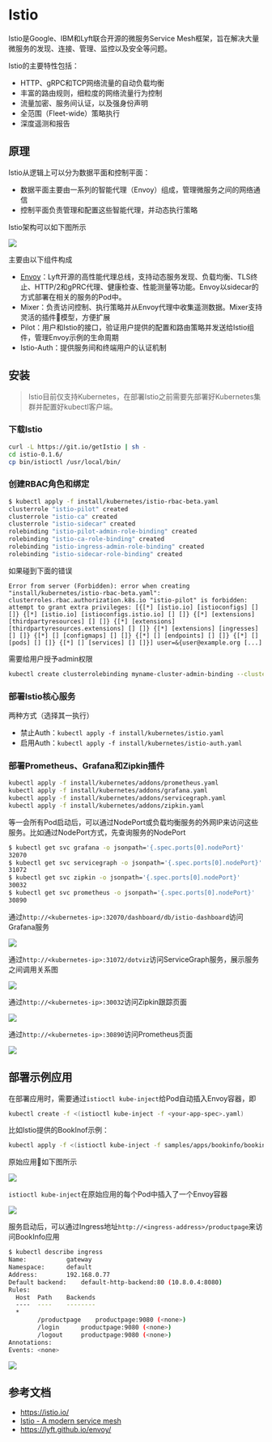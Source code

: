 # Istio

Istio是Google、IBM和Lyft联合开源的微服务Service Mesh框架，旨在解决大量微服务的发现、连接、管理、监控以及安全等问题。

Istio的主要特性包括：

- HTTP、gRPC和TCP网络流量的自动负载均衡
- 丰富的路由规则，细粒度的网络流量行为控制
- 流量加密、服务间认证，以及强身份声明
- 全范围（Fleet-wide）策略执行
- 深度遥测和报告

## 原理

Istio从逻辑上可以分为数据平面和控制平面：

- 数据平面主要由一系列的智能代理（Envoy）组成，管理微服务之间的网络通信
- 控制平面负责管理和配置这些智能代理，并动态执行策略

Istio架构可以如下图所示

![](images/istio.png)

主要由以下组件构成

- [Envoy](https://lyft.github.io/envoy/)：Lyft开源的高性能代理总线，支持动态服务发现、负载均衡、TLS终止、HTTP/2和gPRC代理、健康检查、性能测量等功能。Envoy以sidecar的方式部署在相关的服务的Pod中。
- Mixer：负责访问控制、执行策略并从Envoy代理中收集遥测数据。Mixer支持灵活的插件模型，方便扩展
- Pilot：用户和Istio的接口，验证用户提供的配置和路由策略并发送给Istio组件，管理Envoy示例的生命周期
- Istio-Auth：提供服务间和终端用户的认证机制

## 安装

> Istio目前仅支持Kubernetes，在部署Istio之前需要先部署好Kubernetes集群并配置好kubectl客户端。

### 下载Istio

```sh
curl -L https://git.io/getIstio | sh -
cd istio-0.1.6/
cp bin/istioctl /usr/local/bin/
```

### 创建RBAC角色和绑定

```sh
$ kubectl apply -f install/kubernetes/istio-rbac-beta.yaml
clusterrole "istio-pilot" created
clusterrole "istio-ca" created
clusterrole "istio-sidecar" created
rolebinding "istio-pilot-admin-role-binding" created
rolebinding "istio-ca-role-binding" created
rolebinding "istio-ingress-admin-role-binding" created
rolebinding "istio-sidecar-role-binding" created
```

如果碰到下面的错误

```
Error from server (Forbidden): error when creating "install/kubernetes/istio-rbac-beta.yaml": clusterroles.rbac.authorization.k8s.io "istio-pilot" is forbidden: attempt to grant extra privileges: [{[*] [istio.io] [istioconfigs] [] []} {[*] [istio.io] [istioconfigs.istio.io] [] []} {[*] [extensions] [thirdpartyresources] [] []} {[*] [extensions] [thirdpartyresources.extensions] [] []} {[*] [extensions] [ingresses] [] []} {[*] [] [configmaps] [] []} {[*] [] [endpoints] [] []} {[*] [] [pods] [] []} {[*] [] [services] [] []}] user=&{user@example.org [...]
```

需要给用户授予admin权限

```sh
kubectl create clusterrolebinding myname-cluster-admin-binding --clusterrole=cluster-admin --user=myname@example.org
```

### 部署Istio核心服务

两种方式（选择其一执行）

- 禁止Auth：`kubectl apply -f install/kubernetes/istio.yaml`
- 启用Auth：`kubectl apply -f install/kubernetes/istio-auth.yaml`

### 部署Prometheus、Grafana和Zipkin插件

```sh
kubectl apply -f install/kubernetes/addons/prometheus.yaml
kubectl apply -f install/kubernetes/addons/grafana.yaml
kubectl apply -f install/kubernetes/addons/servicegraph.yaml
kubectl apply -f install/kubernetes/addons/zipkin.yaml
```

等一会所有Pod启动后，可以通过NodePort或负载均衡服务的外网IP来访问这些服务。比如通过NodePort方式，先查询服务的NodePort

```sh
$ kubectl get svc grafana -o jsonpath='{.spec.ports[0].nodePort}'
32070
$ kubectl get svc servicegraph -o jsonpath='{.spec.ports[0].nodePort}'
31072
$ kubectl get svc zipkin -o jsonpath='{.spec.ports[0].nodePort}'
30032
$ kubectl get svc prometheus -o jsonpath='{.spec.ports[0].nodePort}'
30890
```

通过`http://<kubernetes-ip>:32070/dashboard/db/istio-dashboard`访问Grafana服务

![](images/grafana.png)

通过`http://<kubernetes-ip>:31072/dotviz`访问ServiceGraph服务，展示服务之间调用关系图

![](images/servicegraph.png)

通过`http://<kubernetes-ip>:30032`访问Zipkin跟踪页面

![](images/zipkin.png)

通过`http://<kubernetes-ip>:30890`访问Prometheus页面

![](images/prometheus.png)

## 部署示例应用

在部署应用时，需要通过`istioctl kube-inject`给Pod自动插入Envoy容器，即

```sh
kubectl create -f <(istioctl kube-inject -f <your-app-spec>.yaml)
```

比如Istio提供的BookInof示例：

```sh
kubectl apply -f <(istioctl kube-inject -f samples/apps/bookinfo/bookinfo.yaml)
```

原始应用如下图所示

![](images/bookinfo.png)

`istioctl kube-inject`在原始应用的每个Pod中插入了一个Envoy容器

![](images/bookinfo2.png)

服务启动后，可以通过Ingress地址`http://<ingress-address>/productpage`来访问BookInfo应用

```sh
$ kubectl describe ingress
Name:			gateway
Namespace:		default
Address:		192.168.0.77
Default backend:	default-http-backend:80 (10.8.0.4:8080)
Rules:
  Host	Path	Backends
  ----	----	--------
  *
    	/productpage 	productpage:9080 (<none>)
    	/login 		productpage:9080 (<none>)
    	/logout 	productpage:9080 (<none>)
Annotations:
Events:	<none>
```

![](images/productpage.png)

## 参考文档

- <https://istio.io/>
- [Istio - A modern service mesh](https://istio.io/talks/istio_talk_gluecon_2017.pdf)
- <https://lyft.github.io/envoy/>
